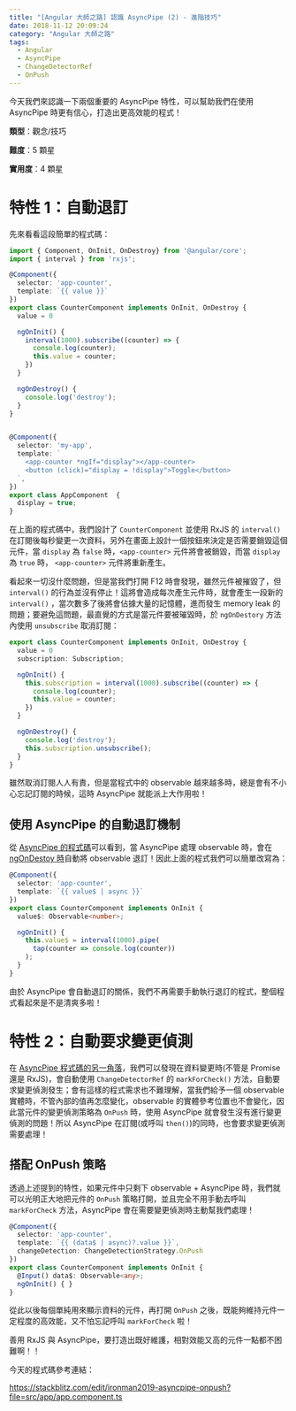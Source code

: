 ```yaml
---
title: "[Angular 大師之路] 認識 AsyncPipe (2) - 進階技巧"
date: 2018-11-12 20:09:24
category: "Angular 大師之路"
tags:
  - Angular
  - AsyncPipe
  - ChangeDetectorRef
  - OnPush
---
```


今天我們來認識一下兩個重要的 AsyncPipe 特性，可以幫助我們在使用 AsyncPipe 時更有信心，打造出更高效能的程式！

<!-- more -->

**類型**：觀念/技巧

**難度**：5 顆星

**實用度**：4 顆星

# 特性 1：自動退訂

先來看看這段簡單的程式碼：

```typescript
import { Component, OnInit, OnDestroy} from '@angular/core';
import { interval } from 'rxjs';

@Component({
  selector: 'app-counter',
  template: `{{ value }}`
})
export class CounterComponent implements OnInit, OnDestroy {
  value = 0

  ngOnInit() {
    interval(1000).subscribe((counter) => {
      console.log(counter);
      this.value = counter;
    })
  }

  ngOnDestroy() {
    console.log('destroy');
  }
}


@Component({
  selector: 'my-app',
  template: `
    <app-counter *ngIf="display"></app-counter>
    <button (click)="display = !display">Toggle</button>
  `,
})
export class AppComponent  {
  display = true;
}
```

在上面的程式碼中，我們設計了 `CounterComponent` 並使用 RxJS 的 `interval()` 在訂閱後每秒變更一次資料，另外在畫面上設計一個按鈕來決定是否需要銷毀這個元件，當 `display` 為 `false` 時，`<app-counter>` 元件將會被銷毀，而當 `display` 為 `true` 時， `<app-counter>` 元件將重新產生。

看起來一切沒什麼問題，但是當我們打開 F12 時會發現，雖然元件被摧毀了，但 `interval()` 的行為並沒有停止！這將會造成每次產生元件時，就會產生一段新的 `interval()` ，當次數多了後將會佔據大量的記憶體，進而發生 memory leak 的問題；要避免這問題，最直覺的方式是當元件要被璀毀時，於 `ngOnDestory` 方法內使用 `unsubscribe` 取消訂閱：

```typescript
export class CounterComponent implements OnInit, OnDestroy {
  value = 0
  subscription: Subscription;

  ngOnInit() {
    this.subscription = interval(1000).subscribe((counter) => {
      console.log(counter);
      this.value = counter;
    })
  }

  ngOnDestroy() {
    console.log('destroy');
    this.subscription.unsubscribe();
  }
}
```

雖然取消訂閱人人有責，但是當程式中的 observable 越來越多時，總是會有不小心忘記訂閱的時候，這時 AsyncPipe 就能派上大作用啦！

## 使用 AsyncPipe 的自動退訂機制

從 [AsyncPipe 的程式碼](https://github.com/angular/angular/blob/7.0.x/packages/common/src/pipes/async_pipe.ts#L25)可以看到，當 AsyncPipe 處理 observable 時，會在 [ngOnDestoy 時](https://github.com/angular/angular/blob/7.0.x/packages/common/src/pipes/async_pipe.ts#L81-L85)自動將 observable 退訂！因此上面的程式我們可以簡單改寫為：

```typescript
@Component({
  selector: 'app-counter',
  template: `{{ value$ | async }}`
})
export class CounterComponent implements OnInit {
  value$: Observable<number>;

  ngOnInit() {
    this.value$ = interval(1000).pipe(
      tap(counter => console.log(counter))
    );
  }
}
```

由於 AsyncPipe 會自動退訂的關係，我們不再需要手動執行退訂的程式，整個程式看起來是不是清爽多啦！

# 特性 2：自動要求變更偵測

在 [AsyncPipe 程式碼的另一角落](https://github.com/angular/angular/blob/7.0.x/packages/common/src/pipes/async_pipe.ts#L143)，我們可以發現在資料變更時(不管是 Promise 還是 RxJS)，會自動使用 `ChangeDetectorRef` 的 `markForCheck()` 方法，自動要求變更偵測發生；會有這樣的程式需求也不難理解，當我們給予一個 observable 實體時，不管內部的值再怎麼變化，observable 的實體參考位置也不會變化，因此當元件的變更偵測策略為 `OnPush` 時，使用 AsyncPipe 就會發生沒有進行變更偵測的問題！所以 AsyncPipe 在訂閱(或呼叫 `then()`)的同時，也會要求變更偵測需要處理！

## 搭配 OnPush 策略

透過上述提到的特性，如果元件中只剩下 observable + AsyncPipe 時，我們就可以光明正大地把元件的 `OnPush` 策略打開，並且完全不用手動去呼叫 `markForCheck` 方法，AsyncPipe 會在需要變更偵測時主動幫我們處理！

```typescript
@Component({
  selector: 'app-counter',
  template: `{{ (data$ | async)?.value }}`,
  changeDetection: ChangeDetectionStrategy.OnPush
})
export class CounterComponent implements OnInit {
  @Input() data$: Observable<any>;
  ngOnInit() { }
}
```

從此以後每個單純用來顯示資料的元件，再打開 `OnPush` 之後，既能夠維持元件一定程度的高效能，又不怕忘記呼叫 `markForCheck` 啦！

善用 RxJS 與 AsyncPipe，要打造出既好維護，相對效能又高的元件一點都不困難啊！！

今天的程式碼參考連結：

https://stackblitz.com/edit/ironman2019-asyncpipe-onpush?file=src/app/app.component.ts
